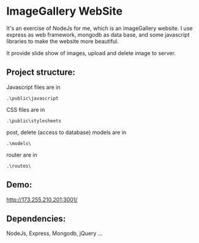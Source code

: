 # ImageGallery WebSite

It's an exercise of NodeJs for me, which is an imageGallery website.
I use express as web framework, mongodb as data base, and some javascript libraries to make the website more beautiful.

It provide slide show of images, upload and delete image to server.

## Project structure:

Javascript files are in
    
    .\public\javascript

CSS files are in
    
    .\public\stylesheets

post, delete (access to database) models are in 
    
    .\models\

router are in 
    
    .\routes\

## Demo:
http://173.255.210.201:3001/


## Dependencies:
NodeJs, Express, Mongodb, jQuery ...